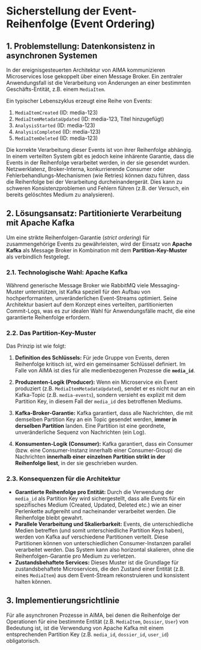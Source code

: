 # Sicherstellung der Event-Reihenfolge (Event Ordering)

## 1. Problemstellung: Datenkonsistenz in asynchronen Systemen

In der ereignisgesteuerten Architektur von AIMA kommunizieren Microservices lose gekoppelt über einen Message Broker. Ein zentraler Anwendungsfall ist die Verarbeitung von Änderungen an einer bestimmten Geschäfts-Entität, z.B. einem `MediaItem`.

Ein typischer Lebenszyklus erzeugt eine Reihe von Events:
1.  `MediaItemCreated` (ID: media-123)
2.  `MediaItemMetadataUpdated` (ID: media-123, Titel hinzugefügt)
3.  `AnalysisStarted` (ID: media-123)
4.  `AnalysisCompleted` (ID: media-123)
5.  `MediaItemDeleted` (ID: media-123)

Die korrekte Verarbeitung dieser Events ist von ihrer Reihenfolge abhängig. In einem verteilten System gibt es jedoch keine inhärente Garantie, dass die Events in der Reihenfolge verarbeitet werden, in der sie gesendet wurden. Netzwerklatenz, Broker-Interna, konkurrierende Consumer oder Fehlerbehandlungs-Mechanismen (wie Retries) können dazu führen, dass die Reihenfolge bei der Verarbeitung durcheinandergerät. Dies kann zu schweren Konsistenzproblemen und Fehlern führen (z.B. der Versuch, ein bereits gelöschtes Medium zu analysieren).

## 2. Lösungsansatz: Partitionierte Verarbeitung mit Apache Kafka

Um eine strikte Reihenfolgen-Garantie (*strict ordering*) für zusammengehörige Events zu gewährleisten, wird der Einsatz von **Apache Kafka** als Message Broker in Kombination mit dem **Partition-Key-Muster** als verbindlich festgelegt.

### 2.1. Technologische Wahl: Apache Kafka

Während generische Message Broker wie RabbitMQ viele Messaging-Muster unterstützen, ist Kafka speziell für den Aufbau von hochperformanten, unveränderlichen Event-Streams optimiert. Seine Architektur basiert auf dem Konzept eines verteilten, partitionierten Commit-Logs, was es zur idealen Wahl für Anwendungsfälle macht, die eine garantierte Reihenfolge erfordern.

### 2.2. Das Partition-Key-Muster

Das Prinzip ist wie folgt:

1.  **Definition des Schlüssels:** Für jede Gruppe von Events, deren Reihenfolge kritisch ist, wird ein gemeinsamer Schlüssel definiert. Im Falle von AIMA ist dies für alle medienbezogenen Prozesse die **`media_id`**.

2.  **Produzenten-Logik (Producer):** Wenn ein Microservice ein Event produziert (z.B. `MediaItemMetadataUpdated`), sendet er es nicht nur an ein Kafka-Topic (z.B. `media-events`), sondern versieht es explizit mit dem Partition Key, in diesem Fall der `media_id` des betroffenen Mediums.

3.  **Kafka-Broker-Garantie:** Kafka garantiert, dass alle Nachrichten, die mit demselben Partition Key an ein Topic gesendet werden, **immer in derselben Partition** landen. Eine Partition ist eine geordnete, unveränderliche Sequenz von Nachrichten (ein Log).

4.  **Konsumenten-Logik (Consumer):** Kafka garantiert, dass ein Consumer (bzw. eine Consumer-Instanz innerhalb einer Consumer-Group) die Nachrichten **innerhalb einer einzelnen Partition strikt in der Reihenfolge liest**, in der sie geschrieben wurden.

### 2.3. Konsequenzen für die Architektur

-   **Garantierte Reihenfolge pro Entität:** Durch die Verwendung der `media_id` als Partition Key wird sichergestellt, dass alle Events für ein spezifisches Medium (Created, Updated, Deleted etc.) wie an einer Perlenkette aufgereiht und nacheinander verarbeitet werden. Die Reihenfolge bleibt gewahrt.
-   **Parallele Verarbeitung und Skalierbarkeit:** Events, die unterschiedliche Medien betreffen (und somit unterschiedliche Partition Keys haben), werden von Kafka auf verschiedene Partitionen verteilt. Diese Partitionen können von unterschiedlichen Consumer-Instanzen parallel verarbeitet werden. Das System kann also horizontal skalieren, ohne die Reihenfolgen-Garantie pro Medium zu verletzen.
-   **Zustandsbehaftete Services:** Dieses Muster ist die Grundlage für zustandsbehaftete Microservices, die den Zustand einer Entität (z.B. eines `MediaItem`) aus dem Event-Stream rekonstruieren und konsistent halten können.

## 3. Implementierungsrichtlinie

Für alle asynchronen Prozesse in AIMA, bei denen die Reihenfolge der Operationen für eine bestimmte Entität (z.B. `MediaItem`, `Dossier`, `User`) von Bedeutung ist, ist die Verwendung von Apache Kafka mit einem entsprechenden Partition Key (z.B. `media_id`, `dossier_id`, `user_id`) obligatorisch.